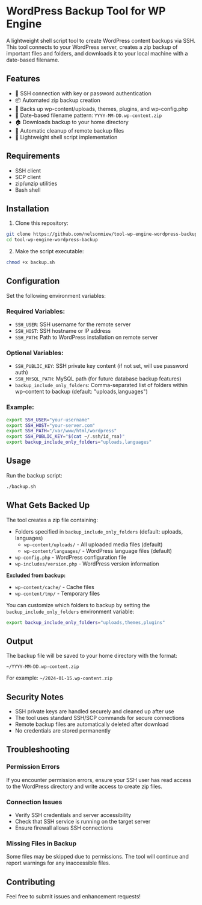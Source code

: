 # WordPress Backup Tool for WP Engine

A lightweight shell script tool to create WordPress content backups via SSH. This tool connects to your WordPress server, creates a zip backup of important files and folders, and downloads it to your local machine with a date-based filename.

## Features

- 🔐 SSH connection with key or password authentication
- 📦 Automated zip backup creation
- 📁 Backs up wp-content/uploads, themes, plugins, and wp-config.php
- 📅 Date-based filename pattern: `YYYY-MM-DD.wp-content.zip`
- 🏠 Downloads backup to your home directory
- 🧹 Automatic cleanup of remote backup files
- 🚀 Lightweight shell script implementation

## Requirements

- SSH client
- SCP client
- zip/unzip utilities
- Bash shell

## Installation

1. Clone this repository:
```bash
git clone https://github.com/nelsonmiew/tool-wp-engine-wordpress-backup.git
cd tool-wp-engine-wordpress-backup
```

2. Make the script executable:
```bash
chmod +x backup.sh
```

## Configuration

Set the following environment variables:

### Required Variables:
- `SSH_USER`: SSH username for the remote server
- `SSH_HOST`: SSH hostname or IP address
- `SSH_PATH`: Path to WordPress installation on remote server

### Optional Variables:
- `SSH_PUBLIC_KEY`: SSH private key content (if not set, will use password auth)
- `SSH_MYSQL_PATH`: MySQL path (for future database backup features)
- `backup_include_only_folders`: Comma-separated list of folders within wp-content to backup (default: "uploads,languages")

### Example:
```bash
export SSH_USER="your-username"
export SSH_HOST="your-server.com"
export SSH_PATH="/var/www/html/wordpress"
export SSH_PUBLIC_KEY="$(cat ~/.ssh/id_rsa)"
export backup_include_only_folders="uploads,languages"
```

## Usage

Run the backup script:
```bash
./backup.sh
```

## What Gets Backed Up

The tool creates a zip file containing:
- Folders specified in `backup_include_only_folders` (default: uploads, languages)
  - `wp-content/uploads/` - All uploaded media files (default)
  - `wp-content/languages/` - WordPress language files (default)
- `wp-config.php` - WordPress configuration file
- `wp-includes/version.php` - WordPress version information

**Excluded from backup:**
- `wp-content/cache/` - Cache files
- `wp-content/tmp/` - Temporary files

You can customize which folders to backup by setting the `backup_include_only_folders` environment variable:
```bash
export backup_include_only_folders="uploads,themes,plugins"
```

## Output

The backup file will be saved to your home directory with the format:
```
~/YYYY-MM-DD.wp-content.zip
```

For example: `~/2024-01-15.wp-content.zip`

## Security Notes

- SSH private keys are handled securely and cleaned up after use
- The tool uses standard SSH/SCP commands for secure connections
- Remote backup files are automatically deleted after download
- No credentials are stored permanently

## Troubleshooting

### Permission Errors
If you encounter permission errors, ensure your SSH user has read access to the WordPress directory and write access to create zip files.

### Connection Issues
- Verify SSH credentials and server accessibility
- Check that SSH service is running on the target server
- Ensure firewall allows SSH connections

### Missing Files in Backup
Some files may be skipped due to permissions. The tool will continue and report warnings for any inaccessible files.

## Contributing

Feel free to submit issues and enhancement requests! 
